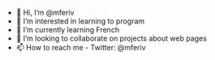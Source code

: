 - 👋 Hi, I’m @mferiv
- 👀 I’m interested in learning to program
- 🌱 I’m currently learning French
- 💞️ I’m looking to collaborate on projects about web pages
- 📫 How to reach me - Twitter: @mferiv

<!---
mferiv/mferiv is a ✨ special ✨ repository because its `README.md` (this file) appears on your GitHub profile.
You can click the Preview link to take a look at your changes.
--->
